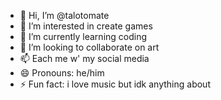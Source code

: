 - 👋 Hi, I’m @talotomate
- 👀 I’m interested in create games
- 🌱 I’m currently learning coding 
- 💞️ I’m looking to collaborate on art
- 📫 Each me w' my social media
- 😄 Pronouns: he/him 
- ⚡ Fun fact: i love music but idk anything about 

<!---
talotomate/talotomate is a ✨ special ✨ repository because its `README.md` (this file) appears on your GitHub profile.
You can click the Preview link to take a look at your changes.
--->
